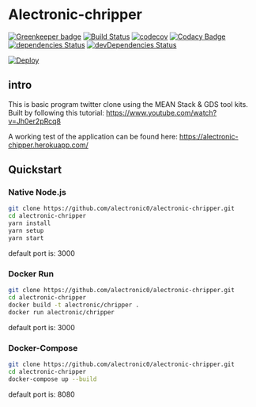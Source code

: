# Alectronic-chripper 

[![Greenkeeper badge](https://badges.greenkeeper.io/alectronic0/alectronic-chirper.svg)](https://greenkeeper.io/)
[![Build Status](https://travis-ci.org/alectronic0/alectronic-chripper.svg?branch=master)](https://travis-ci.org/alectronic0/alectronic-chripper) 
[![codecov](https://codecov.io/gh/alectronic0/alectronic-chripper/branch/master/graph/badge.svg)](https://codecov.io/gh/alectronic0/alectronic-chripper)
[![Codacy Badge](https://api.codacy.com/project/badge/Grade/dee9dee88033402086c7b70a2425c124)](https://www.codacy.com/app/alectronic0/alectronic-chirper)
[![dependencies Status](https://david-dm.org/alectronic0/alectronic-chripper/status.svg)](https://david-dm.org/alectronic0/alectronic-chripper)
[![devDependencies Status](https://david-dm.org/alectronic0/alectronic-chripper/dev-status.svg)](https://david-dm.org/alectronic0/alectronic-chripper?type=dev)

[![Deploy](https://www.herokucdn.com/deploy/button.svg)](https://heroku.com/deploy?template=https://github.com/alectronic0/alectronic-chirper)
## intro

This is basic program twitter clone using the MEAN Stack & GDS tool kits.
Built by following this tutorial: https://www.youtube.com/watch?v=Jh0er2pRcq8

A working test of the application can be found here: https://alectronic-chipper.herokuapp.com/

## Quickstart

### Native Node.js
```bash
git clone https://github.com/alectronic0/alectronic-chripper.git
cd alectronic-chripper
yarn install
yarn setup
yarn start
```
default port is: 3000

### Docker Run
```bash
git clone https://github.com/alectronic0/alectronic-chripper.git
cd alectronic-chripper
docker build -t alectronic/chripper .
docker run alectronic/chripper
```
default port is: 3000


### Docker-Compose
```bash
git clone https://github.com/alectronic0/alectronic-chripper.git
cd alectronic-chripper
docker-compose up --build
```
default port is: 8080
